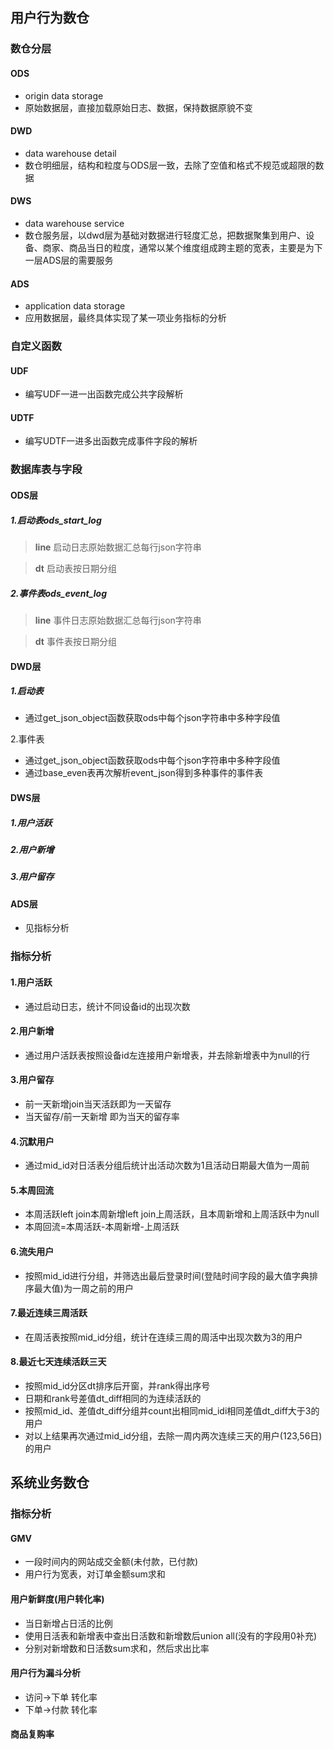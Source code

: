 ## 用户行为数仓

### 数仓分层

#### ODS

* origin data storage
* 原始数据层，直接加载原始日志、数据，保持数据原貌不变

#### DWD

* data warehouse detail
* 数仓明细层，结构和粒度与ODS层一致，去除了空值和格式不规范或超限的数据

#### DWS

* data warehouse service
* 数仓服务层，以dwd层为基础对数据进行轻度汇总，把数据聚集到用户、设备、商家、商品当日的粒度，通常以某个维度组成跨主题的宽表，主要是为下一层ADS层的需要服务

#### ADS

* application data storage
* 应用数据层，最终具体实现了某一项业务指标的分析



### 自定义函数

#### UDF

* 编写UDF一进一出函数完成公共字段解析

#### UDTF

* 编写UDTF一进多出函数完成事件字段的解析

### 数据库表与字段

#### ODS层

##### 1.启动表ods_start_log

> **line**
> 启动日志原始数据汇总每行json字符串

> **dt**
> 启动表按日期分组

##### 2.事件表ods_event_log

> **line**
> 事件日志原始数据汇总每行json字符串

> **dt**
> 事件表按日期分组

#### DWD层

<!-- TODO 添加表和字段信息 -->

##### 1.启动表

* 通过get_json_object函数获取ods中每个json字符串中多种字段值

2.事件表

* 通过get_json_object函数获取ods中每个json字符串中多种字段值
* 通过base_even表再次解析event_json得到多种事件的事件表

#### DWS层

##### 1.用户活跃



##### 2.用户新增



##### 3.用户留存



<!-- TODO 添加DWS层表和字段解析 -->

#### ADS层

* 见指标分析

### 指标分析

#### 1.用户活跃

* 通过启动日志，统计不同设备id的出现次数

#### 2.用户新增

* 通过用户活跃表按照设备id左连接用户新增表，并去除新增表中为null的行

#### 3.用户留存

* 前一天新增join当天活跃即为一天留存
* 当天留存/前一天新增 即为当天的留存率

#### 4.沉默用户

* 通过mid_id对日活表分组后统计出活动次数为1且活动日期最大值为一周前

#### 5.本周回流

* 本周活跃left join本周新增left join上周活跃，且本周新增和上周活跃中为null
* 本周回流=本周活跃-本周新增-上周活跃

#### 6.流失用户

* 按照mid_id进行分组，并筛选出最后登录时间(登陆时间字段的最大值字典排序最大值)为一周之前的用户

#### 7.最近连续三周活跃

* 在周活表按照mid_id分组，统计在连续三周的周活中出现次数为3的用户

#### 8.最近七天连续活跃三天

* 按照mid_id分区dt排序后开窗，并rank得出序号
* 日期和rank号差值dt_diff相同的为连续活跃的
* 按照mid_id、差值dt_diff分组并count出相同mid_idi相同差值dt_diff大于3的用户
* 对以上结果再次通过mid_id分组，去除一周内两次连续三天的用户(123,56日)的用户

## 系统业务数仓

### 指标分析

#### GMV

* 一段时间内的网站成交金额(未付款，已付款)
* 用户行为宽表，对订单金额sum求和

#### 用户新鲜度(用户转化率)

* 当日新增占日活的比例
* 使用日活表和新增表中查出日活数和新增数后union all(没有的字段用0补充)
* 分别对新增数和日活数sum求和，然后求出比率

#### 用户行为漏斗分析

* 访问->下单 转化率
* 下单->付款 转化率



#### 商品复购率

